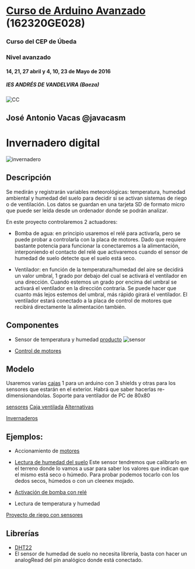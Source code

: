 # [Curso de Arduino Avanzado](http://www.cepubeda.es/cepubeda/?mod=noticia&id=41) (162320GE028)

### Curso del CEP de Úbeda

### Nivel avanzado

#### 14, 21, 27 abril y  4, 10, 23 de Mayo de 2016

#####  IES ANDRÉS DE VANDELVIRA (Baeza)

![CC](https://licensebuttons.net/l/by-sa/3.0/88x31.png)

## José Antonio Vacas  @javacasm


# Invernadero digital

![invernadero](https://pbs.twimg.com/profile_images/2105495865/IMG_1567_400x400.JPG)

## Descripción

Se medirán y registrarán variables meteorológicas: temperatura, humedad ambiental y humedad del suelo para decidir si se activan sistemas de riego o de ventilación. Los datos se guardan en una tarjeta SD de formato micro que puede ser leída desde un ordenador donde se podrán analizar.

En este proyecto controlaremos 2 actuadores:

* Bomba de agua: en principio usaremos el relé para activarla, pero se puede probar a controlarla con la placa de motores. Dado que requiere bastante potencia para funcionar la conectaremos a la alimentación, interponiendo el contacto del relé que activaremos cuando el sensor de humedad de suelo detecte que el suelo está seco.

* Ventilador: en función de la temperatura/humedad del aire se decidirá un valor umbral, 1 grado por debajo del cual se activará el ventilador en una dirección. Cuando estemos un grado por encima del umbral se activará el ventilador en la dirección contraria. Se puede hacer que cuanto más lejos estemos del umbral, más rápido girará el ventilador. El ventilador estará conectado a la placa de control de motores que recibirá directamente la alimentación también.

## Componentes

* Sensor de temperatura y humedad [producto](http://www.seeedstudio.com/wiki/Grove_-_Temperature_and_Humidity_Sensor_Pro)
![sensor](http://www.seeedstudio.com/wiki/images/thumb/d/d1/Temp_humi_pro.jpg/400px-Temp_humi_pro.jpg)

* [Control de motores](./MotorDC.md)

## Modelo

Usaremos varias [cajas](http://www.thingiverse.com/thing:537560) 1 para un arduino con 3 shields y otras para los sensores que estarán en el exterior. Habrá que saber hacerlas re-dimensionandolas.
Soporte para ventilador de PC de 80x80


[sensores](http://www.thingiverse.com/javacasm/collections/sensores)
[Caja ventilada](http://www.thingiverse.com/thing:304617)
[Alternativas](http://www.thingiverse.com/javacasm/collections/caja-arduino)

[Invernaderos](http://www.thingiverse.com/javacasm/collections/invernadero)

## Ejemplos:

* Accionamiento de [motores]([Motor](http://www.dfrobot.com/wiki/index.php?title=Arduino_Motor_Shield_%28L298N%29_%28SKU:DRI0009%29))
* [Lectura de humedad del suelo](https://github.com/Seeed-Studio/Moisture_Sensor) Este sensor tendremos que calibrarlo en el terreno donde lo vamos a usar para saber los valores que indican que el mismo está seco o húmedo. Para probar podemos tocarlo con los dedos secos, húmedos o con un cleenex  mojado.

* [Activación de bomba con relé](http://bocoup.com/weblog/javascript-relay-with-johnny-five/)

* Lectura de temperatura y humedad

[Proyecto de riego con sensores](http://www.instructables.com/id/WATERING-SYSTEM-INTRODUCTION/)

## Librerías

* [DHT22](https://github.com/Seeed-Studio/Grove_Temperature_And_Humidity_Sensor)
* El sensor de humedad de suelo no necesita librería, basta con hacer un analogRead del pin analógico donde está conectado.
